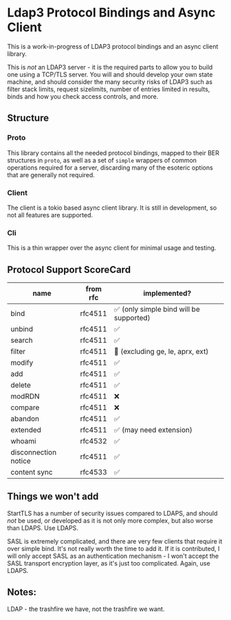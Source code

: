 # Ldap3 Protocol Bindings and Async Client

This is a work-in-progress of LDAP3 protocol bindings and an async client library.

This is *not* an LDAP3 server - it is the required parts to allow you to build one
using a TCP/TLS server. You will and should develop your own state machine, and
should consider the many security risks of LDAP3 such as filter stack limits,
request sizelimits, number of entries limited in results, binds and how you
check access controls, and more.

## Structure

### Proto

This library contains all the needed protocol bindings, mapped to their BER structures
in `proto`, as well as a set of `simple` wrappers of common operations required for
a server, discarding many of the esoteric options that are generally not required.

### Client

The client is a tokio based async client library. It is still in development, so not
all features are supported.

### Cli

This is a thin wrapper over the async client for minimal usage and testing.

## Protocol Support ScoreCard

| name | from rfc | implemented? |
| ---- | -------- | ------------ |
| bind | rfc4511  | ✅ (only simple bind will be supported) |
| unbind | rfc4511 | ✅ |
| search | rfc4511 | ✅ |
| filter | rfc4511 | 🔨 (excluding ge, le, aprx, ext) |
| modify | rfc4511 | ✅ |
| add | rfc4511 | ✅ |
| delete | rfc4511 | ✅ |
| modRDN | rfc4511 | ❌ |
| compare | rfc4511 | ❌ |
| abandon | rfc4511 | ✅ |
| extended | rfc4511 | ✅ (may need extension) |
| whoami | rfc4532 | ✅ |
| disconnection notice | rfc4511 | ✅ |
| content sync | rfc4533 | ✅ |

## Things we won't add

StartTLS has a number of security issues compared to LDAPS, and should *not* be used, or developed
as it is not only more complex, but also worse than LDAPS. Use LDAPS.

SASL is extremely complicated, and there are very few clients that require it over simple bind. It's
not really worth the time to add it. If it is contributed, I will only accept SASL as an
authentication mechanism - I won't accept the SASL transport encryption layer, as it's just
too complicated. Again, use LDAPS.

## Notes:

LDAP - the trashfire we have, not the trashfire we want.


